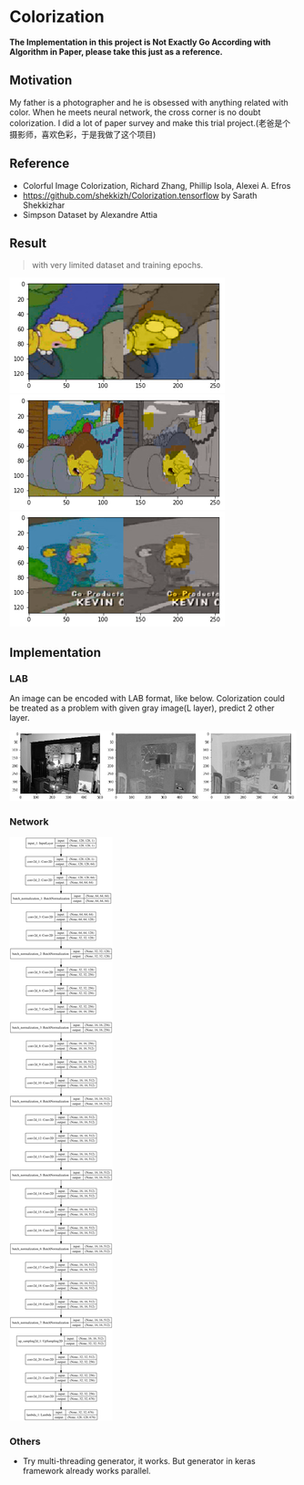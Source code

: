 # Colorization

**The Implementation in this project is Not Exactly Go According with Algorithm in Paper, please take this just as a reference.**

## Motivation

My father is a photographer and he is obsessed with anything related with color. When he meets neural network, the cross corner is no doubt colorization. I did a lot of paper survey and make this trial project.(老爸是个摄影师，喜欢色彩，于是我做了这个项目)

## Reference

- Colorful Image Colorization, Richard Zhang, Phillip Isola, Alexei A. Efros
- https://github.com/shekkizh/Colorization.tensorflow by Sarath Shekkizhar
- Simpson Dataset by Alexandre Attia

## Result

> with very limited dataset and training epochs.

<img src='./assets/c1.png'>

<img src='./assets/c2.png'>

<img src='./assets/c3.png'>

## Implementation

### LAB

An image can be encoded with LAB format, like below. Colorization could be treated as a problem with given gray image(L layer), predict 2 other layer.

<img src='./assets/lab.png'>

### Network

<img src='./assets/model.png'>

### Others

- Try multi-threading generator, it works. But generator in keras framework already works parallel.

